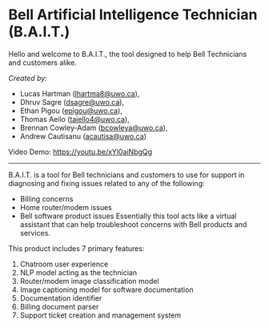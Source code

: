 # Bell Artificial Intelligence Technician (B.A.I.T.)

Hello and welcome to B.A.I.T., the tool designed to help Bell Technicians and customers alike.

<i>Created by:</i>

- Lucas Hartman (<a href='mailto: lhartma8@uwo.ca'>lhartma8@uwo.ca</a>),
- Dhruv Sagre (<a href='mailto: dsagre@uwo.ca'>dsagre@uwo.ca</a>),
- Ethan Pigou (<a href='mailto: epigou@uwo.ca'>epigou@uwo.ca</a>),
- Thomas Aeilo (<a href='mailto: taiello4@uwo.ca'>taiello4@uwo.ca</a>),
- Brennan Cowley-Adam (<a href='bcowleya@uwo.ca'>bcowleya@uwo.ca</a>),
- Andrew Cautisanu (<a href='acautisa@uwo.ca'>acautisa@uwo.ca</a>)

Video Demo: https://youtu.be/xYl0aiNbgQg

---

B.A.I.T. is a tool for Bell technicians and customers to use for support in diagnosing and fixing issues related to any of the following:
- Billing concerns
- Home router/modem issues
- Bell software product issues
Essentially this tool acts like a virtual assistant that can help troubleshoot concerns with Bell products and services.

This product includes 7 primary features:
1. Chatroom user experience
2. NLP model acting as the technician
3. Router/modem image classification model
4. Image captioning model for software documentation
5. Documentation identifier
6. Billing document parser
7. Support ticket creation and management system

